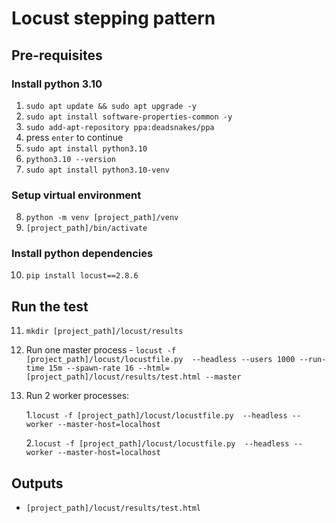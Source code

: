 # Locust stepping pattern

## Pre-requisites

### Install python 3.10
1. `sudo apt update && sudo apt upgrade -y`
2. `sudo apt install software-properties-common -y`
3. `sudo add-apt-repository ppa:deadsnakes/ppa`
4. press `enter` to continue
5. `sudo apt install python3.10`
6. `python3.10 --version`
7. `sudo apt install python3.10-venv`

### Setup virtual environment
8. `python -m venv [project_path]/venv`
9. `[project_path]/bin/activate`

### Install python dependencies
10. `pip install locust==2.8.6`

## Run the test
11. `mkdir [project_path]/locust/results`
12. Run one master process - `locust -f [project_path]/locust/locustfile.py  --headless --users 1000 --run-time 15m --spawn-rate 16 --html=[project_path]/locust/results/test.html --master`
13. Run 2 worker processes:

    1.`locust -f [project_path]/locust/locustfile.py  --headless --worker --master-host=localhost`

    2.`locust -f [project_path]/locust/locustfile.py  --headless --worker --master-host=localhost` 

## Outputs
- `[project_path]/locust/results/test.html `